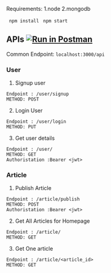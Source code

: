 Requirements: 
1.node
2.mongodb

``` npm install```
``` npm start```

## APIs [![Run in Postman](https://run.pstmn.io/button.svg)](https://god.postman.co/run-collection/fb392e00f24328b20c0d)

Common Endpoint: ```localhost:3000/api```

### User

1. Signup user

```
Endpoint : /user/signup
METHOD: POST
```

2. Login User 

```
Endpoint : /user/login
METHOD: PUT
```

3. Get user details
```
Endpoint : /user/
METHOD: GET
Authoristation :Bearer <jwt>
```

### Article
1. Publish Article
```
Endpoint : /article/publish
METHOD: POST
Authoristation :Bearer <jwt>
```
2. Get All Articles for Homepage
```
Endpoint : /article/
METHOD: GET
```
3. Get One article
```
Endpoint : /article/<article_id>
METHOD: GET
```
